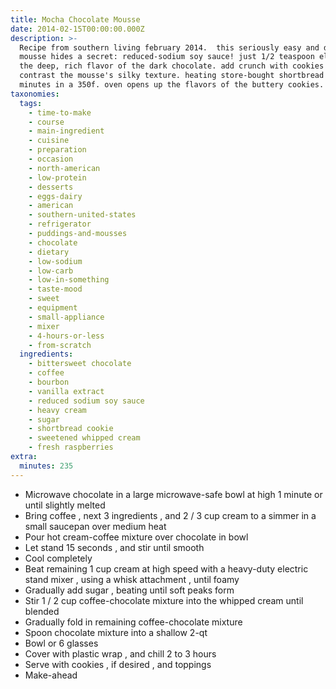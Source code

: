 ```yaml
---
title: Mocha Chocolate Mousse
date: 2014-02-15T00:00:00.000Z
description: >-
  Recipe from southern living february 2014.  this seriously easy and decadent
  mousse hides a secret: reduced-sodium soy sauce! just 1/2 teaspoon elevates
  the deep, rich flavor of the dark chocolate. add crunch with cookies to
  contrast the mousse's silky texture. heating store-bought shortbread for five
  minutes in a 350f. oven opens up the flavors of the buttery cookies.
taxonomies:
  tags:
    - time-to-make
    - course
    - main-ingredient
    - cuisine
    - preparation
    - occasion
    - north-american
    - low-protein
    - desserts
    - eggs-dairy
    - american
    - southern-united-states
    - refrigerator
    - puddings-and-mousses
    - chocolate
    - dietary
    - low-sodium
    - low-carb
    - low-in-something
    - taste-mood
    - sweet
    - equipment
    - small-appliance
    - mixer
    - 4-hours-or-less
    - from-scratch
  ingredients:
    - bittersweet chocolate
    - coffee
    - bourbon
    - vanilla extract
    - reduced sodium soy sauce
    - heavy cream
    - sugar
    - shortbread cookie
    - sweetened whipped cream
    - fresh raspberries
extra:
  minutes: 235
---
```

 - Microwave chocolate in a large microwave-safe bowl at high 1 minute or until slightly melted
 - Bring coffee , next 3 ingredients , and 2 / 3 cup cream to a simmer in a small saucepan over medium heat
 - Pour hot cream-coffee mixture over chocolate in bowl
 - Let stand 15 seconds , and stir until smooth
 - Cool completely
 - Beat remaining 1 cup cream at high speed with a heavy-duty electric stand mixer , using a whisk attachment , until foamy
 - Gradually add sugar , beating until soft peaks form
 - Stir 1 / 2 cup coffee-chocolate mixture into the whipped cream until blended
 - Gradually fold in remaining coffee-chocolate mixture
 - Spoon chocolate mixture into a shallow 2-qt
 - Bowl or 6 glasses
 - Cover with plastic wrap , and chill 2 to 3 hours
 - Serve with cookies , if desired , and toppings
 - Make-ahead
